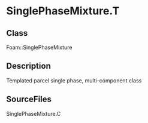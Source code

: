 # SinglePhaseMixture.T 
## Class
Foam::SinglePhaseMixture

## Description
Templated parcel single phase, multi-component class

## SourceFiles
SinglePhaseMixture.C

